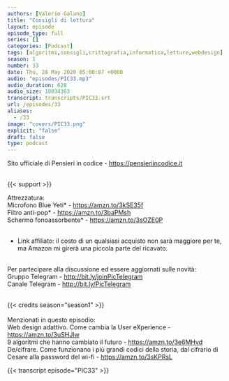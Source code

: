 ```yaml
---
authors: [Valerio Galano]
title: "Consigli di lettura"
layout: episode
episode_type: full
series: []
categories: [Podcast]
tags: [algoritmi,consigli,crittografia,informatica,letture,webdesign]
season: 1
number: 33
date: Thu, 28 May 2020 05:00:07 +0000
audio: "episodes/PIC33.mp3"
audio_duration: 628
audio_size: 10034363
transcript: transcripts/PIC33.srt
url: /episodes/33
aliases: 
  - /33
image: "covers/PIC33.png"
explicit: "false"
draft: false
type: podcast
---
```

Sito ufficiale di Pensieri in codice - <a href="https://pensieriincodice.it" rel="noopener">https://pensieriincodice.it</a> <br />
<br />


{{< support >}}

Attrezzatura:<br />
Microfono Blue Yeti* - <a href="https://amzn.to/3kSE35f" rel="noopener">https://amzn.to/3kSE35f</a>  <br />
Filtro anti-pop* - <a href="https://amzn.to/3baPMsh" rel="noopener">https://amzn.to/3baPMsh</a>  <br />
Schermo fonoassorbente* - <a href="https://amzn.to/3sOZE0P" rel="noopener">https://amzn.to/3sOZE0P</a>  <br />
<br />
* Link affiliato: il costo di un qualsiasi acquisto non sarà maggiore per te, ma Amazon mi girerà una piccola parte del ricavato. <br />
<br />
Per partecipare alla discussione ed essere aggiornati sulle novità:<br />
Gruppo Telegram - <a href="http://bit.ly/joinPicTelegram" rel="noopener">http://bit.ly/joinPicTelegram</a> <br />
Canale Telegram - <a href="http://bit.ly/PicTelegram" rel="noopener">http://bit.ly/PicTelegram</a> <br />
<br />


{{< credits season="season1" >}}<br />
<br />
Menzionati in questo episodio:<br />
Web design adattivo. Come cambia la User eXperience - <a href="https://amzn.to/3uSHJIw" rel="noopener">https://amzn.to/3uSHJIw</a>  <br />
9 algoritmi che hanno cambiato il futuro - <a href="https://amzn.to/3e6MHvd" rel="noopener">https://amzn.to/3e6MHvd</a> <br />
De/cifrare. Come funzionano i più grandi codici della storia, dal cifrario di Cesare alla password del wi-fi - <a href="https://amzn.to/3sKPRsL" rel="noopener">https://amzn.to/3sKPRsL</a>

<!-- more -->

{{< transcript episode="PIC33" >}}